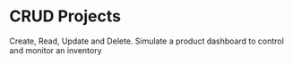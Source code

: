 # CRUD Projects

Create, Read, Update and Delete.
Simulate a product dashboard to control and monitor an inventory
